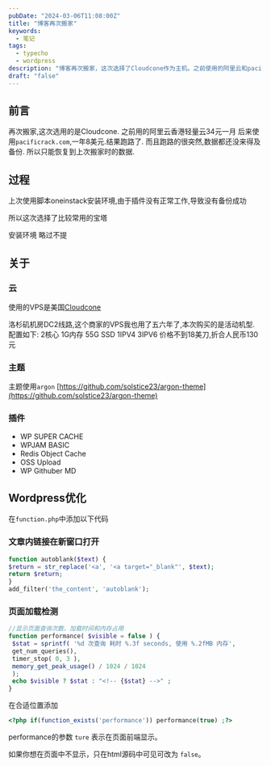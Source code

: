 ```yaml
---
pubDate: "2024-03-06T11:08:00Z"
title: "博客再次搬家"
keywords:
  - 笔记
tags:
  - typecho
  - wordpress
description: "博客再次搬家，这次选择了Cloudcone作为主机。之前使用的阿里云和pacificrack.com都出现了问题，导致数据丢失。这次搬家选择了宝塔作为环境安装工具。VPS选择了Cloudcone的洛杉矶机房DC2线路，配置为2核心、1G内存、55G SSD、1IPV4和3IPV6，价格不到18美元。主题使用了argon，插件包括WP SUPER CACHE、WPJAM BASIC、Redis Object Cache、OSS Upload和WP Githuber MD。此外，文章还介绍了一些WordPress优化的代码。"
draft: "false"
---
```


## 前言

再次搬家,这次选用的是Cloudcone. 
之前用的阿里云香港轻量云34元一月 
后来使用`pacificrack.com`,一年8美元.结果跑路了. 
而且跑路的很突然,数据都还没来得及备份. 
所以只能恢复到上次搬家时的数据.

## 过程

上次使用脚本oneinstack安装环境,由于插件没有正常工作,导致没有备份成功 

所以这次选择了比较常用的宝塔

安装环境 略过不提

## 关于

### 云

使用的VPS是美国[Cloudcone](https://app.cloudcone.com.cn/?ref=1430 "Cloudcone") 

洛杉矶机房DC2线路,这个商家的VPS我也用了五六年了,本次购买的是活动机型. 
配置如下: 
2核心 
1G内存 
55G SSD 
1IPV4 
3IPV6 
价格不到18美刀,折合人民币130元

### 主题

主题使用`argon` 
[https://github.com/solstice23/argon-theme](https://github.com/solstice23/argon-theme)

### 插件

+   WP SUPER CACHE
+   WPJAM BASIC
+   Redis Object Cache
+   OSS Upload
+   WP Githuber MD

## Wordpress优化

在`function.php`中添加以下代码

### 文章内链接在新窗口打开

```php
function autoblank($text) {
$return = str_replace('<a', '<a target="_blank"', $text);
return $return;
}
add_filter('the_content', 'autoblank');
```

### 页面加载检测

```php
//显示页面查询次数、加载时间和内存占用
function performance( $visible = false ) {
 $stat = sprintf( '%d 次查询 耗时 %.3f seconds, 使用 %.2fMB 内存',
 get_num_queries(),
 timer_stop( 0, 3 ),
 memory_get_peak_usage() / 1024 / 1024
 );
 echo $visible ? $stat : "<!-- {$stat} -->" ;
}
```

在合适位置添加

```php
<?php if(function_exists('performance')) performance(true) ;?>
```

performance的参数 `ture` 表示在页面前端显示。

如果你想在页面中不显示，只在html源码中可见可改为 `false`。